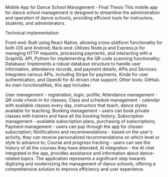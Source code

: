 Mobile App for Dance School Management - Final Thesis
This mobile app for dance school management is designed to streamline the administration and operation of dance schools, providing efficient tools for instructors, students, and administrators.



Technical implementation:

Front-end: Built using React Native, allowing cross-platform functionality for both iOS and Android;
Back-end: Utilizes Node.js and Express.js for managing HTTP requests, processing payments, and interacting with a GraphQL API, Python for implementing the QR code scanning functionality;
Database: Implements a robust database structure to handle user information, attendance records, and payment details;
APIs and Services: Integrates various APIs, including Stripe for payments, Kinde for user authentication, and OpenAI for AI-driven chat support;
Other tools: GitHub.
As main functionalities, this app includes:

User management - registration, login, profile;
Attendance management - QR code check-in for classes;
Class and schedule management - calendar with available classes every day, instructors that teach, dance styles available for teaching;
Booking management - users can book private classes with trainers and have all the booking history;
Subscription management - available subscription plans, purchasing of subscriptions;
Payment management - users can pay through the app for chosen subscription;
Notifications and recommendations - based on the user's activity, they can receive personalized recommendations on which level or style to advance to;
Course and progress tracking - users can see the history of all the courses they have attended;
AI integration - the AI chat integrated in the app, provides assistance and information about dance-related topics.
The application represents a significant step towards digitizing and modernizing the management of dance schools, offering a comprehensive solution to improve efficiency and user experience.
